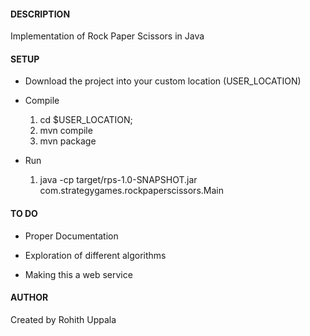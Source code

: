 #### DESCRIPTION

Implementation of Rock Paper Scissors in Java


#### SETUP

* Download the project into your custom location (USER_LOCATION)

* Compile
    1. cd $USER_LOCATION;
    2. mvn compile
    3. mvn package

* Run
    1. java -cp target/rps-1.0-SNAPSHOT.jar com.strategygames.rockpaperscissors.Main

#### TO DO

* Proper Documentation

* Exploration of different algorithms

* Making this a web service


#### AUTHOR

Created by Rohith Uppala